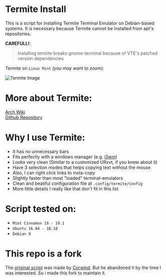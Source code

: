 # Termite Install

This is a script for installing Termite Terminal Emulator on Debian-based systems. It is necessary because Termite cannot be installed from apt's repositories.

**CAREFULL!**:
> Installing termite breaks gnome-terminal because of VTE's patched version dependencies

Termite on `Linux Mint` *(you may want to zoom)*:

![Termite Image](https://raw.githubusercontent.com/marcospb19/LoadingNewYear/master/images/installation_and_usage.png)

# More about Termite:

[Arch Wiki](https://wiki.archlinux.org/index.php/Termite) \
[Github Repository](https://github.com/thestinger/termite)


# Why I use Termite:
- It has no unnecessary bars
- Fits perfectly with a windows manager (e.g. [i3wm](https://github.com/i3/i3))
- Looks very clean (Similar to a customized URxvt, if you know about it)
- Have 3 selection modes that helps copying text without the mouse
- Also, I can right click links to insta-copy
- Slightly faster than most "loaded" terminal-emulators
- Clean and beatiful configuration file at `.config/termite/config`
- More little details I really like that don't fit in this list

# Script tested on:
- `Mint Cinnamon 19 - 19.1`
- `Ubuntu 16.04 - 18.10`
- `Debian 9`

# This repo is a fork
The [original script](https://github.com/Corwind/termite-install) was made by [Corwind](https://github.com/corwind). But he abandoned it by the time I was interested. So i made this fork to maintain it.
